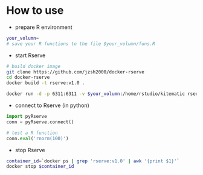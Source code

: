 How to use
==========

* prepare R environment

```bash
your_volumn=
# save your R functions to the file $your_volumn/funs.R
```

* start Rserve

```bash
# build docker image
git clone https://github.com/jzsh2000/docker-rserve
cd docker-rserve
docker build -t rserve:v1.0 .

docker run -d -p 6311:6311 -v $your_volumn:/home/rstudio/kitematic rserve:v1.0
```

* connect to Rserve (in python)

```python
import pyRserve
conn = pyRserve.connect()

# test a R function
conn.eval('rnorm(100)')
```

* stop Rserve

```bash
container_id=`docker ps | grep 'rserve:v1.0' | awk '{print $1}'`
docker stop $container_id
```
